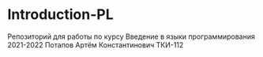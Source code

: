 # Introduction-PL
Репозиторий для работы по курсу Введение в языки программирования 2021-2022
Потапов Артём Константинович ТКИ-112
